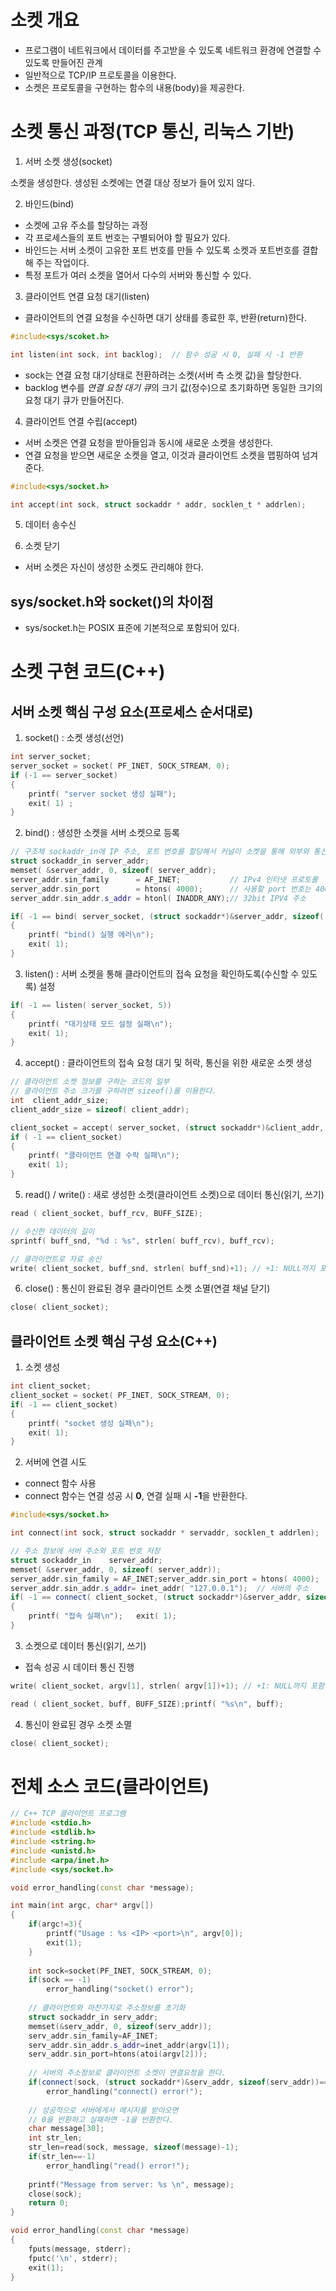 # 소켓 개요

- 프로그램이 네트워크에서 데이터를 주고받을 수 있도록 네트워크 환경에 연결할 수 있도록 만들어진 관계
- 일반적으로 TCP/IP 프로토콜을 이용한다.
- 소켓은 프로토콜을 구현하는 함수의 내용(body)을 제공한다.

# 소켓 통신 과정(TCP 통신, 리눅스 기반)

1. 서버 소켓 생성(socket)

소켓을 생성한다. 생성된 소켓에는 연결 대상 정보가 들어 있지 않다.

2. 바인드(bind)

- 소켓에 고유 주소를 할당하는 과정
- 각 프로세스들의 포트 번호는 구별되어야 할 필요가 있다.
- 바인드는 서버 소켓이 고유한 포트 번호를 만들 수 있도록 소켓과 포트번호를 결합해 주는 작업이다.
- 특정 포트가 여러 소켓을 열어서 다수의 서버와 통신할 수 있다.

3. 클라이언트 연결 요청 대기(listen)

- 클라이언트의 연결 요청을 수신하면 대기 상태를 종료한 후, 반환(return)한다.

```c
#include<sys/scoket.h>

int listen(int sock, int backlog);  // 함수 성공 시 0, 실패 시 -1 반환
```

- sock는 연결 요청 대기상태로 전환하려는 소켓(서버 측 소켓 값)을 할당한다.
- backlog 변수를 *연결 요청 대기 큐*의 크기 값(정수)으로 초기화하면 동일한 크기의 요청 대기 큐가 만들어진다.

4. 클라이언트 연결 수립(accept)

- 서버 소켓은 연결 요청을 받아들임과 동시에 새로운 소켓을 생성한다.
- 연결 요청을 받으면 새로운 소켓을 열고, 이것과 클라이언트 소켓을 맵핑하여 넘겨준다.

```c
#include<sys/socket.h>

int accept(int sock, struct sockaddr * addr, socklen_t * addrlen);
```

5. 데이터 송수신

6. 소켓 닫기

- 서버 소켓은 자신이 생성한 소켓도 관리해야 한다.

## sys/socket.h와 socket()의 차이점

- sys/socket.h는 POSIX 표준에 기본적으로 포함되어 있다.

# 소켓 구현 코드(C++)

## 서버 소켓 핵심 구성 요소(프로세스 순서대로)

1. socket() : 소켓 생성(선언)

```cpp
int server_socket;
server_socket = socket( PF_INET, SOCK_STREAM, 0);
if (-1 == server_socket)
{
    printf( "server socket 생성 실패");
    exit( 1) ;
}
```

2. bind() : 생성한 소켓을 서버 소켓으로 등록

```cpp
// 구조체 sockaddr_in에 IP 주소, 포트 번호를 할당해서 커널이 소켓을 통해 외부와 통신할 수 있도록 한다.
struct sockaddr_in server_addr;
memset( &server_addr, 0, sizeof( server_addr);
server_addr.sin_family      = AF_INET;           // IPv4 인터넷 프로토롤
server_addr.sin_port        = htons( 4000);      // 사용할 port 번호는 4000
server_addr.sin_addr.s_addr = htonl( INADDR_ANY);// 32bit IPV4 주소

if( -1 == bind( server_socket, (struct sockaddr*)&server_addr, sizeof( server_addr) ) )
{
    printf( "bind() 실행 에러\n");   
    exit( 1);
}
```

3. listen() : 서버 소켓을 통해 클라이언트의 접속 요청을 확인하도록(수신할 수 있도록) 설정

```cpp
if( -1 == listen( server_socket, 5))
{    
    printf( "대기상태 모드 설정 실패\n");    
    exit( 1);
}
```

4. accept() : 클라이언트의 접속 요청 대기 및 허락, 통신을 위한 새로운 소켓 생성

```cpp
// 클라이언트 소켓 정보를 구하는 코드의 일부
// 클라이언트 주소 크기를 구하려면 sizeof()를 이용한다.
int  client_addr_size;
client_addr_size = sizeof( client_addr);

client_socket = accept( server_socket, (struct sockaddr*)&client_addr, client_addr_size);
if ( -1 == client_socket)
{   
    printf( "클라이언트 연결 수락 실패\n");   
    exit( 1);
}
```

5. read() / write() : 새로 생성한 소켓(클라이언트 소켓)으로 데이터 통신(읽기, 쓰기)

```cpp
read ( client_socket, buff_rcv, BUFF_SIZE);

// 수신한 데이터의 길이
sprintf( buff_snd, "%d : %s", strlen( buff_rcv), buff_rcv);

// 클라이언트로 자료 송신
write( client_socket, buff_snd, strlen( buff_snd)+1); // +1: NULL까지 포함해서 전송
```

6. close() : 통신이 완료된 경우 클라이언트 소켓 소멸(연결 채널 닫기)

```cpp
close( client_socket);
```

## 클라이언트 소켓 핵심 구성 요소(C++)

1. 소켓 생성

```cpp
int client_socket;
client_socket = socket( PF_INET, SOCK_STREAM, 0);
if( -1 == client_socket)
{   
    printf( "socket 생성 실패\n");   
    exit( 1);
}
```

2. 서버에 연결 시도

- connect 함수 사용
- connect 함수는 연결 성공 시 **0**, 연결 실패 시 **-1**을 반환한다.

```c
#include<sys/socket.h>

int connect(int sock, struct sockaddr * servaddr, socklen_t addrlen);   // 성공 시 0, 실패 시 -1 반환
```

```cpp
// 주소 정보에 서버 주소와 포트 번호 저장
struct sockaddr_in    server_addr;
memset( &server_addr, 0, sizeof( server_addr));
server_addr.sin_family = AF_INET;server_addr.sin_port = htons( 4000);   // 포트 번호
server_addr.sin_addr.s_addr= inet_addr( "127.0.0.1");  // 서버의 주소
if( -1 == connect( client_socket, (struct sockaddr*)&server_addr, sizeof( server_addr) ) )
{   
    printf( "접속 실패\n");   exit( 1);
}
```

3. 소켓으로 데이터 통신(읽기, 쓰기)

- 접속 성공 시 데이터 통신 진행

```cpp
write( client_socket, argv[1], strlen( argv[1])+1); // +1: NULL까지 포함해서 전송

read ( client_socket, buff, BUFF_SIZE);printf( "%s\n", buff);
```

4. 통신이 완료된 경우 소켓 소멸

```cpp
close( client_socket);
```

# 전체 소스 코드(클라이언트)

```cpp
// C++ TCP 클라이언트 프로그램
#include <stdio.h>
#include <stdlib.h>
#include <string.h>
#include <unistd.h>
#include <arpa/inet.h>
#include <sys/socket.h>

void error_handling(const char *message);

int main(int argc, char* argv[])
{
    if(argc!=3){
        printf("Usage : %s <IP> <port>\n", argv[0]);
        exit(1);
    }
	
    int sock=socket(PF_INET, SOCK_STREAM, 0);
    if(sock == -1)
        error_handling("socket() error");
	
    // 클라이언트와 마찬가지로 주소정보를 초기화
    struct sockaddr_in serv_addr;
    memset(&serv_addr, 0, sizeof(serv_addr));
    serv_addr.sin_family=AF_INET;
    serv_addr.sin_addr.s_addr=inet_addr(argv[1]);
    serv_addr.sin_port=htons(atoi(argv[2]));
		
    // 서버의 주소정보로 클라이언트 소켓이 연결요청을 한다.
    if(connect(sock, (struct sockaddr*)&serv_addr, sizeof(serv_addr))==-1) 
        error_handling("connect() error!");
	
    // 성공적으로 서버에게서 메시지를 받아오면
    // 0을 반환하고 실패하면 -1을 반환한다.
    char message[30];
    int str_len;
    str_len=read(sock, message, sizeof(message)-1);
    if(str_len==-1)
        error_handling("read() error!");
	
    printf("Message from server: %s \n", message);  
    close(sock);
    return 0;
}

void error_handling(const char *message)
{
    fputs(message, stderr);
    fputc('\n', stderr);
    exit(1);
}
```